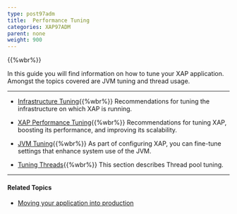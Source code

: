 ```yaml
---
type: post97adm
title:  Performance Tuning
categories: XAP97ADM
parent: none
weight: 900
---
```


{{%wbr%}}

In this guide you will find information on how to tune your XAP application. Amongst the topics covered are JVM tuning and thread usage.

<hr/>

- [Infrastructure Tuning](./tuning-infrastructure.html){{%wbr%}}
Recommendations for tuning the infrastructure on which XAP is running.

- [XAP Performance Tuning](./tuning-gigaspaces-performance.html){{%wbr%}}
Recommendations for tuning XAP, boosting its performance, and improving its scalability.

- [JVM Tuning](./tuning-java-virtual-machines.html){{%wbr%}}
As part of configuring XAP, you can fine-tune settings that enhance system use of the JVM.

- [Tuning Threads](./tuning-threads-usage.html){{%wbr%}}
This section describes Thread pool tuning.

 <hr/>

#### Related Topics

- [Moving your application into production](/sbp/moving-into-production-checklist.html)
